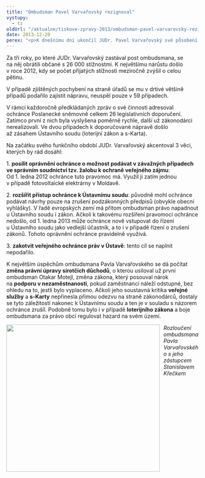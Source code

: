 ```yaml
---
title: "Ombudsman Pavel Varvařovský rezignoval"
vystupy:
  - tz
oldUrl: "/aktualne/tiskove-zpravy-2013/ombudsman-pavel-varvarovsky-rezignoval"
date: 2013-12-20
perex: "<p>K dnešnímu dni ukončil JUDr. Pavel Varvařovský své působení jako veřejný ochránce práv. Do zvolení nového ombudsmana (mělo by se tak stát do 60 dnů) bude jeho činnost v plném rozsahu a se všemi oprávněními vykonávat zástupce veřejného ochránce práv JUDr. Stanislav Křeček.</p>"
---
```


<!-- imported from the old website -->

<p>Za tři roky, po které JUDr. Varvařovský zastával post ombudsmana, se na něj obrátili občané s 26 000 stížnostmi. K největšímu nárůstu došlo v roce 2012, kdy se počet přijatých stížností meziročně zvýšil o celou pětinu.</p><p>V případě zjištěných pochybení na straně úřadů se mu v drtivé většině případů podařilo zajistit nápravu, neuspěl pouze v 59 případech. </p><p>V rámci každoročně předkládaných zpráv o své činnosti adresoval ochránce Poslanecké sněmovně celkem 26 legislativních doporučení. Zatímco první z nich byla vyslyšena poměrně rychle, další už zákonodárci nerealizovali. Ve dvou případech k doporučované nápravě došlo až zásahem Ústavního soudu (loterijní zákon a s-Karta). </p><p>Na začátku svého funkčního období JUDr. Varvařovský akcentoval 3 věci, kterých by rád dosáhl:</p><p>1. <strong>posílit oprávnění ochránce o možnost podávat v závažných případech ve správním soudnictví tzv. žalobu k ochraně veřejného zájmu</strong>: Od 1. ledna 2012 ochránce tuto pravomoc má. Využil ji zatím jednou v případě fotovoltaické elektrárny v Moldavě.</p><p>2. <strong>rozšířit přístup ochránce k Ústavnímu soudu</strong>: původně mohl ochránce podávat návrhy pouze na zrušení podzákonných předpisů (obvykle obecní vyhlášky). V řadě evropských zemí má přitom ombudsman právo napadnout u Ústavního soudu i zákon. Ačkoli k takovému rozšíření pravomoci ochránce nedošlo, od 1. ledna 2013 může ochránce nově vstupovat do řízení u Ústavního soudu jako vedlejší účastník, a to i v případě řízení o zrušení zákonů. Tohoto oprávnění ochránce pravidelně využívá.</p><p>3. <strong>zakotvit veřejného ochránce práv v Ústavě</strong>: tento cíl se naplnit nepodařilo.</p><p>K největším úspěchům ombudsmana Pavla Varvařovského se dá počítat <strong>změna právní úpravy sirotčích důchodů</strong>, o kterou usiloval už první ombudsman Otakar Motejl, změna zákona, který posouval nárok na <strong>podporu v nezaměstnanosti</strong>, pokud zaměstnanci náleží odstupné, bez ohledu na to, jestli bylo vyplaceno. Ačkoli jeho soustavná kritika <strong>veřejné služby</strong> a <strong>s-Karty</strong> nepřinesla přímou odezvu na straně zákonodárců, dostaly se tyto záležitosti nakonec k Ústavnímu soudu a ten je v souladu s názorem ochránce zrušil. Podobně tomu bylo i v případě <strong>loterijního zákona</strong> a boje ombudsmana za právo obcí regulovat hazard na svém území.</p><p><img src="/uploads-import/uploads/RTEmagicC_VOP-a-ZVOP.jpg.jpg" alt="" style="BORDER-BOTTOM-COLOR: ; BORDER-TOP-COLOR: ; PADDING-RIGHT: 10px; FLOAT: left; BORDER-RIGHT-COLOR: ; BORDER-LEFT-COLOR: " title="" height="385" width="402" /><em>Rozloučení ombudsmana Pavla Varvařovského s jeho zástupcem Stanislavem Křečkem</em></p>
